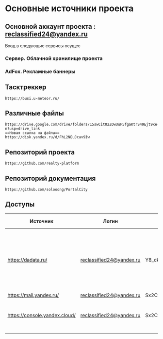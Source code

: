 

# Основные источники проекта
## Основной аккаунт проекта : reclassified24@yandex.ru
Вход в следующие сервисы осущес
### Сервер. Облачной хранилище проекта
### AdFox. Рекламные баннеры

## Тасктреккер
	https://busi.u-meteor.ru/
## Различные файлы
	https://drive.google.com/drive/folders/15swCit02ZOwUuP5fgaKtrS49Ejt9xe-n?usp=drive_link
	==Новая ссылка на файлы==
	https://disk.yandex.ru/d/FhL2NEuJcav9Iw
## Репозиторий проекта
	https://github.com/realty-platform
## Репозиторий документация
	https://github.com/solooong/PortalCity

## Доступы

| Источник                      | Логин                    | Пароль          | Стоимость обслуживания         | Описание                                                                                                 |
| ----------------------------- | ------------------------ | --------------- | ------------------------------ | -------------------------------------------------------------------------------------------------------- |
| https://dadata.ru/            | reclassified24@yandex.ru | Y8_ckaytQDJRc6p | 1500/месяц                     | Используется для корректного отображения адреса.<br>Адреса, реквизитов ИП и ЮЛ, ФИО, емейлов, телефонов. |
| https://mail.yandex.ru/       | reclassified24@yandex.ru | Sx2C2twWUjJs/_H | бесплатно                      | Почта                                                                                                    |
| https://console.yandex.cloud/ | reclassified24@yandex.ru | Sx2C2twWUjJs/_H | от 10000 месяц. Контролировать | Сервер. На данном ресурсе развёрнут проетк                                                               |
|                               |                          |                 |                                |                                                                                                          |
